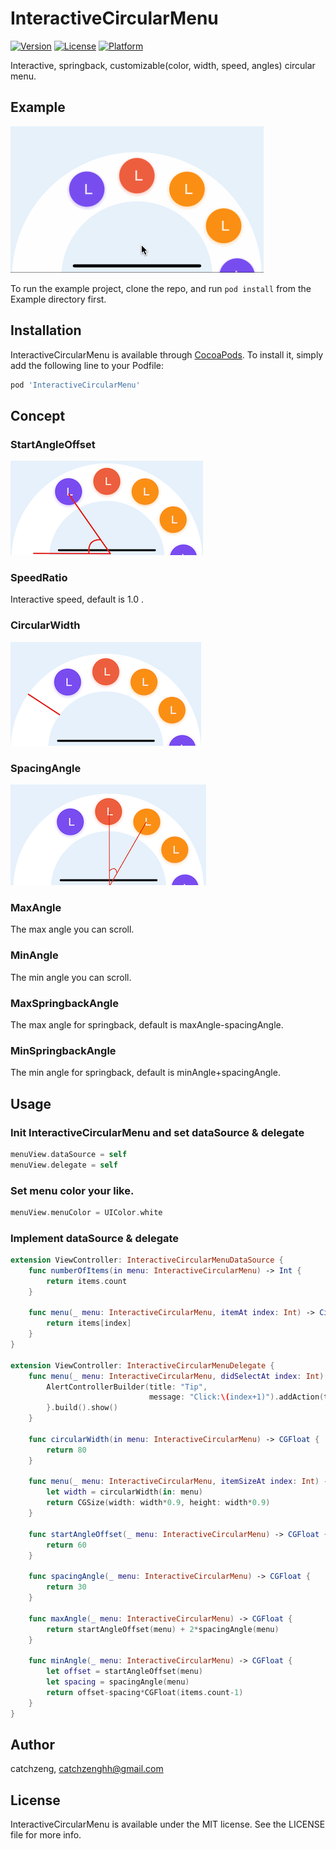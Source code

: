 # InteractiveCircularMenu

[![Version](https://img.shields.io/cocoapods/v/InteractiveCircularMenu.svg?style=flat)](https://cocoapods.org/pods/InteractiveCircularMenu)
[![License](https://img.shields.io/cocoapods/l/InteractiveCircularMenu.svg?style=flat)](https://cocoapods.org/pods/InteractiveCircularMenu)
[![Platform](https://img.shields.io/cocoapods/p/InteractiveCircularMenu.svg?style=flat)](https://cocoapods.org/pods/InteractiveCircularMenu)

Interactive, springback, customizable(color, width, speed, angles) circular menu.

## Example

![](https://raw.githubusercontent.com/CatchZeng/InteractiveCircularMenu/master/menu.gif)

To run the example project, clone the repo, and run `pod install` from the Example directory first.


## Installation

InteractiveCircularMenu is available through [CocoaPods](https://cocoapods.org). To install
it, simply add the following line to your Podfile:

```ruby
pod 'InteractiveCircularMenu'
```

## Concept

### StartAngleOffset

![](https://raw.githubusercontent.com/CatchZeng/InteractiveCircularMenu/master/startAngleOffset.png)

### SpeedRatio

Interactive speed, default is 1.0 .

### CircularWidth

![](https://raw.githubusercontent.com/CatchZeng/InteractiveCircularMenu/master/circularWidth.png)

### SpacingAngle

![](https://raw.githubusercontent.com/CatchZeng/InteractiveCircularMenu/master/spacingAngle.png)

### MaxAngle

The max angle you can scroll.

### MinAngle

The min angle you can scroll.

### MaxSpringbackAngle

The max angle for springback, default is maxAngle-spacingAngle.

### MinSpringbackAngle

The min angle for springback, default is minAngle+spacingAngle.

## Usage

### Init InteractiveCircularMenu and set dataSource & delegate

```swift
menuView.dataSource = self
menuView.delegate = self
```

### Set menu color your like.

```swift
menuView.menuColor = UIColor.white
```

### Implement dataSource & delegate

```swift
extension ViewController: InteractiveCircularMenuDataSource {
    func numberOfItems(in menu: InteractiveCircularMenu) -> Int {
        return items.count
    }

    func menu(_ menu: InteractiveCircularMenu, itemAt index: Int) -> CircularMenuItem {
        return items[index]
    }
}

extension ViewController: InteractiveCircularMenuDelegate {
    func menu(_ menu: InteractiveCircularMenu, didSelectAt index: Int) {
        AlertControllerBuilder(title: "Tip",
                               message: "Click:\(index+1)").addAction(title: "OK") { (_) in
        }.build().show()
    }

    func circularWidth(in menu: InteractiveCircularMenu) -> CGFloat {
        return 80
    }

    func menu(_ menu: InteractiveCircularMenu, itemSizeAt index: Int) -> CGSize {
        let width = circularWidth(in: menu)
        return CGSize(width: width*0.9, height: width*0.9)
    }

    func startAngleOffset(_ menu: InteractiveCircularMenu) -> CGFloat {
        return 60
    }

    func spacingAngle(_ menu: InteractiveCircularMenu) -> CGFloat {
        return 30
    }

    func maxAngle(_ menu: InteractiveCircularMenu) -> CGFloat {
        return startAngleOffset(menu) + 2*spacingAngle(menu)
    }

    func minAngle(_ menu: InteractiveCircularMenu) -> CGFloat {
        let offset = startAngleOffset(menu)
        let spacing = spacingAngle(menu)
        return offset-spacing*CGFloat(items.count-1)
    }
}

```


## Author

catchzeng, catchzenghh@gmail.com

## License

InteractiveCircularMenu is available under the MIT license. See the LICENSE file for more info.
